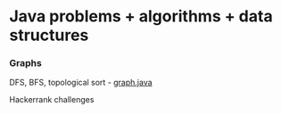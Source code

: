 # Java problems + algorithms + data structures

### Graphs

DFS, BFS, topological sort - [graph.java](https://github.com/RaduHaulica/java/blob/master/graphs/graph.java)

Hackerrank challenges
